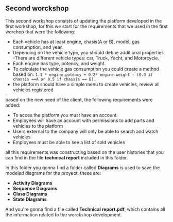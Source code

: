 ## Second worckshop

This second workshop consists of updating the platform developed in the first workshop, for this we start for the requirements that we used in the first worchop that were the following:

- Each vehicle has at least engine, chasis(A or B), model, gas consumption, and year.
- Depending on the vehicle type, you should define additional properties.
-There are different vehicle types: car, Truck, Yacht, and Motorcycle.
- Each engine has type, potency, and weight.
- To calculate the vehicle gas consumption you could create a method based on:
`1.1 * engine.potency + 0.2* engine.weight - (0.3 if chassis ==A or 0.5 if chassis == B).`
- the platform should have a simple menu to create vehicles, review all vehicles registered

based on the new need of the client, the following requirements were added:

- To acces the platform you must have an account.
- Employees will have an account with permissions to add parts and vehicles to the platform 
- Users external to the company will only be able to search and watch vehicles
- Employees must be able to see a list of sold vehicles 

all this requirements was constructing based on the user histories that you can find in the file __technical report__ included in this folder. 

In this folder you gonna find a folder called __Diagrams__ is used to save the modeled diagrams for the proyect, these are:
- __Activity Diagrams__
- __Sequence Diagrams__  
- __Class Diagrams__
- __State Diagrams__

And you're gonna find a file called __Technical report.pdf__, which contains all the information related to the worckshop development.